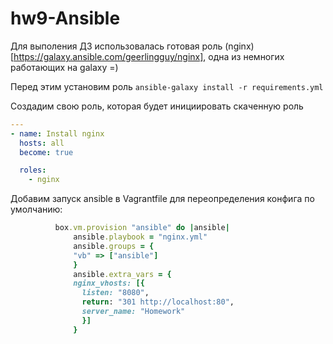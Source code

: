 # hw9-Ansible

Для выполения ДЗ использовалась готовая роль (nginx)[https://galaxy.ansible.com/geerlingguy/nginx], одна из немногих работающих на galaxy =)

Перед этим установим роль `ansible-galaxy install -r requirements.yml`

Создадим свою роль, которая будет инициировать скаченную роль

```yml
---
- name: Install nginx
  hosts: all
  become: true

  roles:
    - nginx
```

Добавим запуск ansible в Vagrantfile для переопределения конфига по умолчанию:

```ruby
          box.vm.provision "ansible" do |ansible|
              ansible.playbook = "nginx.yml"
              ansible.groups = {
              "vb" => ["ansible"]  
              }
              ansible.extra_vars = {
              nginx_vhosts: [{
                listen: "8080",
                return: "301 http://localhost:80",
                server_name: "Homework"
                }]
              }
```
